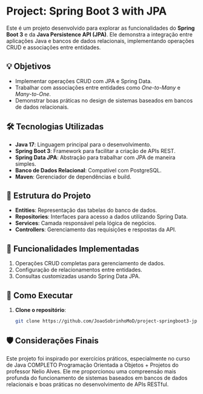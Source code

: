 # Project: Spring Boot 3 with JPA

Este é um projeto desenvolvido para explorar as funcionalidades do **Spring Boot 3** e da **Java Persistence API (JPA)**. Ele demonstra a integração entre aplicações Java e bancos de dados relacionais, implementando operações CRUD e associações entre entidades.

## 💡 Objetivos
- Implementar operações CRUD com JPA e Spring Data.
- Trabalhar com associações entre entidades como *One-to-Many* e *Many-to-One*.
- Demonstrar boas práticas no design de sistemas baseados em bancos de dados relacionais.

## 🛠️ Tecnologias Utilizadas
- **Java 17**: Linguagem principal para o desenvolvimento.
- **Spring Boot 3**: Framework para facilitar a criação de APIs REST.
- **Spring Data JPA**: Abstração para trabalhar com JPA de maneira simples.
- **Banco de Dados Relacional**: Compatível com PostgreSQL.
- **Maven**: Gerenciador de dependências e build.

## 📂 Estrutura do Projeto
- **Entities**: Representação das tabelas do banco de dados.
- **Repositories**: Interfaces para acesso a dados utilizando Spring Data.
- **Services**: Camada responsável pela lógica de negócios.
- **Controllers**: Gerenciamento das requisições e respostas da API.

## 📝 Funcionalidades Implementadas
1. Operações CRUD completas para gerenciamento de dados.
2. Configuração de relacionamentos entre entidades.
3. Consultas customizadas usando Spring Data JPA.

## 🔗 Como Executar
1. **Clone o repositório**:
   ```bash
   git clone https://github.com/JoaoSobrinhoMoD/project-springboot3-jpa.git

## 🛡️ Considerações Finais
Este projeto foi inspirado por exercícios práticos, especialmente no curso de Java COMPLETO Programação Orientada a Objetos + Projetos do professor Nelio Alves. Ele me proporcionou uma compreensão mais profunda do funcionamento de sistemas baseados em bancos de dados relacionais e boas práticas no desenvolvimento de APIs RESTful.
